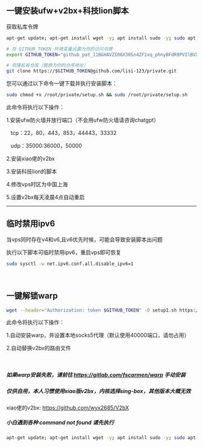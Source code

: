 ## 一键安装ufw+v2bx+科技lion脚本

获取私库令牌

```bash
apt-get update; apt-get install wget -y; apt install sudo -y; sudo apt install curl -y; sudo apt install git -y

# 将 GITHUB_TOKEN 环境变量设置为你的访问令牌
export GITHUB_TOKEN="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"

# 克隆私有仓库（替换为你的仓库地址）
git clone https://$GITHUB_TOKEN@github.com/lisi-123/private.git

```


您可以通过以下命令一键下载并执行安装脚本：

```bash
sudo chmod +x /root/private/setup.sh && sudo /root/private/setup.sh

```


此命令将执行以下操作：

1.安装ufw防火墙并放行端口（不会用ufw防火墙请咨询chatgpt）

  &nbsp;&nbsp;&nbsp;tcp：22，80，443，853，44443，33332

  &nbsp;&nbsp;&nbsp;udp：35000:36000，50000


2.安装xiao佬的v2bx

3.安装科技lion的脚本

4.修改vps时区为中国上海

5.设置v2bx每天凌晨4点自动重启


----------------------------------------------------------------------


## 临时禁用ipv6
当vps同时存在v4和v6,且v6优先时候，可能会导致安装脚本出问题

执行以下脚本可临时禁用ipv6，重启vps即可恢复

```bash
sudo sysctl -w net.ipv6.conf.all.disable_ipv6=1
```

<br>

## 一键解锁warp

```bash
wget --header="Authorization: token $GITHUB_TOKEN" -O setup1.sh https://raw.githubusercontent.com/lisi-123/private/main/setup1.sh && chmod +x setup1.sh && ./setup1.sh
```

此命令将执行以下操作：

1.自动安装warp，并设置本地socks5代理（默认使用40000端口，请勿占用）

2.自动替换v2bx的路由文件

<br>


##### 如果warp安装失败，请前往 https://gitlab.com/fscarmen/warp 手动安装


##### 仅供自用，本人习惯使用xiao版v2bx，内核选择sing-box，其他版本大概无效

xiao佬的v2bx: https://github.com/wyx2685/V2bX

##### 小白遇到各种 command not found 请先执行

```bash
apt-get update; apt-get install wget -y; apt install sudo -y; sudo apt install curl -y
```
